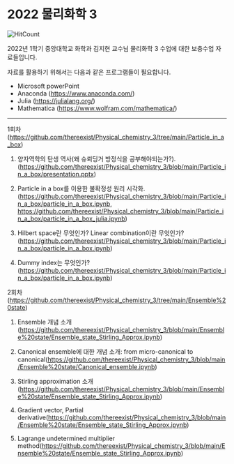 # 2022 물리화학 3

![HitCount](http://hits.dwyl.com/thereexist/Physical_chemistry_3.svg)

2022년 1학기 중앙대학교 화학과 김지현 교수님 물리화학 3 수업에 대한 보충수업 자료들입니다.

자료를 활용하기 위해서는 다음과 같은 프로그램들이 필요합니다.

- Microsoft powerPoint
- Anaconda (https://www.anaconda.com/)
- Julia (https://julialang.org/)
- Mathematica (https://www.wolfram.com/mathematica/)

-------------------------------------------------------------------------------------

1회차(https://github.com/thereexist/Physical_chemistry_3/tree/main/Particle_in_a_box)

1. 양자역학의 탄생 역사(왜 슈뢰딩거 방정식을 공부해야되는가?).(https://github.com/thereexist/Physical_chemistry_3/blob/main/Particle_in_a_box/presentation.pptx)

2. Particle in a box를 이용한 불확정성 원리 시각화.(https://github.com/thereexist/Physical_chemistry_3/blob/main/Particle_in_a_box/particle_in_a_box.ipynb, https://github.com/thereexist/Physical_chemistry_3/blob/main/Particle_in_a_box/particle_in_a_box_julia.ipynb)

3. Hilbert space란 무엇인가? Linear combination이란 무엇인가?(https://github.com/thereexist/Physical_chemistry_3/blob/main/Particle_in_a_box/particle_in_a_box.ipynb)

4. Dummy index는 무엇인가?(https://github.com/thereexist/Physical_chemistry_3/blob/main/Particle_in_a_box/particle_in_a_box.ipynb)

2회차(https://github.com/thereexist/Physical_chemistry_3/tree/main/Ensemble%20state)

1. Ensemble 개념 소개(https://github.com/thereexist/Physical_chemistry_3/blob/main/Ensemble%20state/Ensemble_state_Stirling_Approx.ipynb)

2. Canonical ensemble에 대한 개념 소개: from micro-canonical to canonical(https://github.com/thereexist/Physical_chemistry_3/blob/main/Ensemble%20state/Canonical_ensemble.ipynb)

3. Stirling approximation 소개(https://github.com/thereexist/Physical_chemistry_3/blob/main/Ensemble%20state/Ensemble_state_Stirling_Approx.ipynb)

4. Gradient vector, Partial derivative(https://github.com/thereexist/Physical_chemistry_3/blob/main/Ensemble%20state/Ensemble_state_Stirling_Approx.ipynb)

5. Lagrange undetermined multiplier method(https://github.com/thereexist/Physical_chemistry_3/blob/main/Ensemble%20state/Ensemble_state_Stirling_Approx.ipynb)


